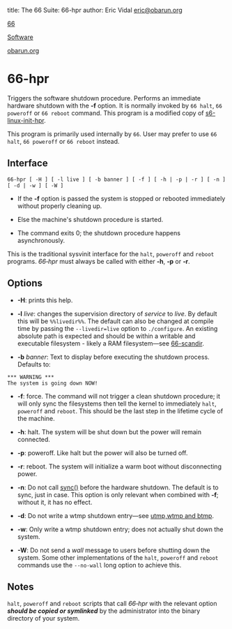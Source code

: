 title: The 66 Suite: 66-hpr
author: Eric Vidal <eric@obarun.org>

[66](index.html)

[Software](https://web.obarun.org/software)

[obarun.org](https://web.obarun.org)

# 66-hpr

Triggers the software shutdown procedure. Performs an immediate hardware shutdown with the **‑f** option. It is normally invoked by `66 halt`, `66 poweroff` or `66 reboot` command. This program is a modified copy of [s6-linux-init-hpr](https://skarnet.org/software/s6-linux-init/s6-linux-init-hpr.html).

This program is primarily used internally by `66`. User may prefer to use `66 halt`, `66 poweroff` or `66 reboot` instead.

## Interface

```
66-hpr [ -H ] [ -l live ] [ -b banner ] [ -f ] [ -h | -p | -r ] [ -n ] [ -d | -w ] [ -W ]
```

- If the **-f** option is passed the system is stopped or rebooted immediately without properly cleaning up.

- Else the machine's shutdown procedure is started.

- The command exits 0; the shutdown procedure happens asynchronously.

This is the traditional sysvinit interface for the `halt`, `poweroff` and `reboot` programs. *66‑hpr* must always be called with either **‑h**, **‑p** or **‑r**.

## Options

- **-H**: prints this help.

- **-l** *live*: changes the supervision directory of *service* to *live*. By default this will be `%%livedir%%`. The default can also be changed at compile time by passing the `--livedir=live` option to `./configure`. An existing absolute path is expected and should be within a writable and executable filesystem - likely a RAM filesystem—see [66-scandir](66-scandir.html).

- **-b** *banner*: Text to display before executing the shutdown process. Defaults to:

```
*** WARNING ***
The system is going down NOW!
```

- **-f**: force. The command will not trigger a clean shutdown procedure; it will only sync the filesystems then tell the kernel to immediately `halt`, `poweroff` and `reboot`. This should be the last step in the lifetime cycle of the machine.

- **-h**: halt. The system will be shut down but the power will remain connected.

- **-p**: poweroff. Like halt but the power will also be turned off.

- **-r**: reboot. The system will initialize a warm boot without disconnecting power.

- **-n**: Do not call [sync()](https://pubs.opengroup.org/onlinepubs/9699919799/functions/sync.html) before the hardware shutdown. The default is to sync, just in case. This option is only relevant when combined with **-f**; without it, it has no effect.

- **-d**: Do not write a wtmp shutdown entry—see [utmp,wtmp and btmp](https://en.wikipedia.org/wiki/Utmp).

- **-w**: Only write a wtmp shutdown entry; does not actually shut down the system.

- **-W**: Do not send a *wall* message to users before shutting down the system. Some other implementations of the `halt`, `poweroff` and `reboot` commands use the `‑‑no‑wall` long option to achieve this.

## Notes

`halt`, `poweroff` and `reboot` scripts that call *66‑hpr* with the relevant option ***should be copied or symlinked*** by the administrator into the binary directory of your system.
